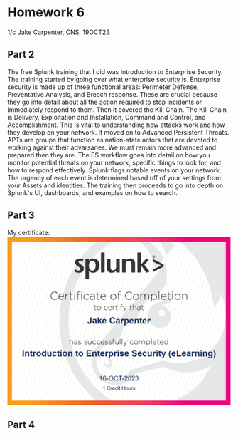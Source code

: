 # Homework 6
1/c Jake Carpenter,
CNS,
19OCT23

## Part 2

The free Splunk training that I did was Introduction to Enterprise Security. The training started by going over what enterprise security is. Enterprise security is made up of three functional areas: Perimeter Defense, Preventative Analysis, and Breach response. These are crucial because they go into detail about all the action required to stop incidents or immediately respond to them. Then it covered the Kill Chain. The Kill Chain is Delivery, Exploitation and Installation, Command and Control, and Accomplishment. This is vital to understanding how attacks work and how they develop on your network. It moved on to Advanced Persistent Threats. APTs are groups that function as nation-state actors that are devoted to working against their advarsaries. We must remain more advanced and prepared then they are. The ES workflow goes into detail on how you monitor potential threats on your network, specific things to look for, and how to respond effectively. Splunk flags notable events on your network. The urgency of each event is determined based off of your settings from your Assets and identities. The training then proceeds to go into depth on Splunk's UI, dashboards, and examples on how to search. 


## Part 3
My certificate:
![Screenshot 1](certificate.png)


## Part 4
